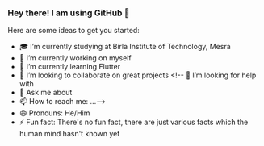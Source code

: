 ### Hey there! I am using GitHub 👋


Here are some ideas to get you started:
- 🎓 I’m currently studying at Birla Institute of Technology, Mesra
- 🔭 I’m currently working on myself
- 🌱 I’m currently learning Flutter
- 👯 I’m looking to collaborate on great projects <!-- 🤔 I’m looking for help with 
- 💬 Ask me about 
- 📫 How to reach me: ...-->
- 😄 Pronouns: He/Him
- ⚡ Fun fact: There's no fun fact, there are just various facts which the human mind hasn't known yet
